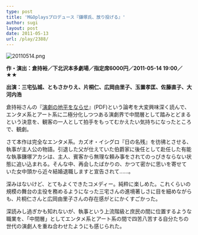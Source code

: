 ```yaml
---
type: post
title: 'M&Oplaysプロデュース『鎌塚氏、放り投げる』'
author: sugi
layout: post
date: 2011-05-13
url: /play/2388/
---
```

<img alt="20110514.png" src="/images/play/20110514.jpg" class="alignleft" />

**作・演出：倉持裕／下北沢本多劇場／指定席6000円／2011-05-14 19:00／★★**

**出演：三宅弘城、ともさかりえ、片桐仁、広岡由里子、玉置孝匡、佐藤直子、大河内浩**

倉持裕さんの『[演劇の地平をならせ](http://www.saison.or.jp/viewpoint/pdf/11-02/viewpoint-no.54.pdf)』(PDF)という論考を大変興味深く読んで、エンタメ系とアート系に二極分化しつつある演劇界で中間層として踏みとどまるという決意を、観客の一人として拍手をもってむかえたい気持ちになったところで、観劇。

さて本作は完全なエンタメ系。カズオ・イシグロ『日の名残』を彷彿とさせる、執事が主人公の物語。引退した父が仕えていた伯爵家に後任として赴任した有能な執事鎌塚アカシは、主人、賓客から無理な頼み事をされてのっぴきならない状態に追い込まれる。そんな中、再会したばかりの、かつて密かに思いを寄せていた女中頭から近々結婚退職しますと宣告されて......。

深みはないけど、とてもよくできたコメディー。純粋に楽しめた。これくらいの規模の舞台の主役を務めるようになった三宅さんの進境著しさに目を細めながらも、片桐仁さんと広岡由里子さんの存在感がとにかくすごかった。

深読みし過ぎかも知れないが、執事という上流階級と庶民の間に位置するような職業を、「中間層」としてエンタメ系とアート系の間で四苦八苦する自分たちの世代の演劇人を重ね合わせたようにも感じられた。

